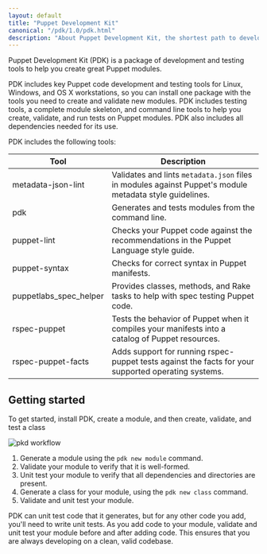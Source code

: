 ```yaml
---
layout: default
title: "Puppet Development Kit"
canonical: "/pdk/1.0/pdk.html"
description: "About Puppet Development Kit, the shortest path to developing better Puppet code."
---
```


[pdk_workflow]: /source/images/pdk_workflow.png

Puppet Development Kit (PDK) is a package of development and testing tools to help you create great Puppet modules.

PDK includes key Puppet code development and testing tools for Linux, Windows, and OS X workstations, so you can install one package with the tools you need to create and validate new modules. PDK includes testing tools, a complete module skeleton, and command line tools to help you create, validate, and run tests on Puppet modules. PDK also includes all dependencies needed for its use.

PDK includes the following tools:

Tool   | Description
----------------|-------------------------
metadata-json-lint | Validates and lints `metadata.json` files in modules against  Puppet's module metadata style guidelines.
pdk | Generates and tests modules from the command line.
puppet-lint | Checks your Puppet code against the recommendations in the Puppet Language style guide.
puppet-syntax | Checks for correct syntax in Puppet manifests.
puppetlabs_spec_helper | Provides classes, methods, and Rake tasks to help with spec testing Puppet code.
rspec-puppet | Tests the behavior of Puppet when it compiles your manifests into a catalog of Puppet resources.
rspec-puppet-facts | Adds support for running rspec-puppet tests against the facts for your supported operating systems.

## Getting started

To get started, install PDK, create a module, and then create, validate, and test a class

![pkd workflow][pdk_workflow]

1. Generate a module using the `pdk new module` command.
1. Validate your module to verify that it is well-formed.
1. Unit test your module to verify that all dependencies and directories are present.
1. Generate a class for your module, using the `pdk new class` command.
1. Validate and unit test your module.

PDK can unit test code that it generates, but for any other code you add, you'll need to write unit tests. As you add code to your module, validate and unit test your module before and after adding code. This ensures that you are always developing on a clean, valid codebase.
